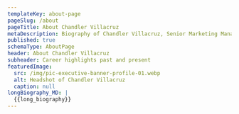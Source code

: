 ```yaml
---
templateKey: about-page
pageSlug: /about
pageTitle: About Chandler Villacruz
metaDescription: Biography of Chandler Villacruz, Senior Marketing Manager
published: true
schemaType: AboutPage
header: About Chandler Villacruz
subheader: Career highlights past and present
featuredImage:
  src: /img/pic-executive-banner-profile-01.webp
  alt: Headshot of Chandler Villacruz
  caption: null
longBiography_MD: |
  {{long_biography}}
---
```

